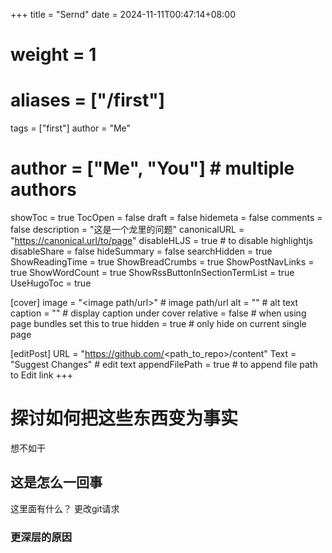 +++
title = "Sernd"
date = 2024-11-11T00:47:14+08:00
# weight = 1
# aliases = ["/first"]
tags = ["first"]
author = "Me"
# author = ["Me", "You"] # multiple authors
showToc = true
TocOpen = false
draft = false
hidemeta = false
comments = false
description = "这是一个龙里的问题"
canonicalURL = "https://canonical.url/to/page"
disableHLJS = true # to disable highlightjs
disableShare = false
hideSummary = false
searchHidden = true
ShowReadingTime = true
ShowBreadCrumbs = true
ShowPostNavLinks = true
ShowWordCount = true
ShowRssButtonInSectionTermList = true
UseHugoToc = true

[cover]
    image = "<image path/url>" # image path/url
    alt = "<alt text>" # alt text
    caption = "<text>" # display caption under cover
    relative = false # when using page bundles set this to true
    hidden = true # only hide on current single page

[editPost]
    URL = "https://github.com/<path_to_repo>/content"
    Text = "Suggest Changes" # edit text
    appendFilePath = true # to append file path to Edit link
+++

# 探讨如何把这些东西变为事实
想不如干

## 这是怎么一回事
这里面有什么？
更改git请求
### 更深层的原因

